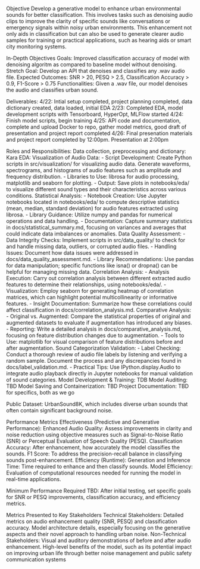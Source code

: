 <pre></pre>
Objective
Develop a generative model to enhance urban environmental sounds for better classification. This involves tasks such as denoising audio clips to improve the clarity of specific sounds like conversations or emergency signals within noisy urban environments. This enhancement not only aids in classification but can also be used to generate clearer audio samples for training or practical applications, such as hearing aids or smart city monitoring systems.

In-Depth Objectives
Goals: Improved classification accuracy of model with denoising algoritm as compared to baseline model without denoising. 
Stretch Goal: Develop an API that denoises and classifies any .wav audio file.
Expected Outcomes: SNR > 20, PESQ > 2.5, Classification Accuracy > 0.9, F1-Score > 0.75
Functionalities: Given a .wav file, our model denoises the audio and classifies urban sound.

Deliverables: 
4/22: Intial setup completed, project planning completed, data dictionary created, data loaded, initial EDA
2/23: Completed EDA, model development scripts with Tensorboard, HyperOpt, MLFlow started
4/24: Finish model scripts, begin training
4/25: API code and documentation, complete and upload Docker to repo, gather model metrics, good draft of presentation and project report completed
4/26: Final presenation materials and project report completed by 12:00pm. Presentation at 2:00pm

Roles and Responsibilities:
  Data collection, preprocessing and dictionary: Kara
  EDA:
      Visualization of Audio Data:
        - Script Development: Create Python scripts in src/visualization/ for visualizing audio data. Generate waveforms, spectrograms, and histograms of audio features such as amplitude and frequency distribution.
        - Libraries to Use: librosa for audio processing, matplotlib and seaborn for plotting.
        - Output: Save plots in notebooks/eda/ to visualize different sound types and their characteristics across various conditions.
      Statistical Analysis:
        - Notebook Creation: Use Jupyter notebooks located in notebooks/eda/ to compute descriptive statistics (mean, median, standard deviation) for audio features extracted using librosa.
        - Library Guidance: Utilize numpy and pandas for numerical operations and data handling.
        - Documentation: Capture summary statistics in docs/statistical_summary.md, focusing on variances and averages that could indicate data imbalances or anomalies.
      Data Quality Assessment:
        - Data Integrity Checks: Implement scripts in src/data_quality/ to check for and handle missing data, outliers, or corrupted audio files.
        - Handling Issues: Document how data issues were addressed in docs/data_quality_assessment.md.
        - Library Recommendations: Use pandas for data manipulation; specific functions like isna() or dropna() can be helpful for managing missing data.
      Correlation Analysis:
        - Analysis Execution: Carry out correlation analysis between different extracted audio features to determine their relationships, using notebooks/eda/.
        - Visualization: Employ seaborn for generating heatmap of correlation matrices, which can highlight potential multicollinearity or informative features.
        - Insight Documentation: Summarize how these correlations could affect classification in docs/correlation_analysis.md.
      Comparative Analysis:
        - Original vs. Augmented: Compare the statistical properties of original and augmented datasets to evaluate if augmentation has introduced any biases.
        - Reporting: Write a detailed analysis in docs/comparative_analysis.md, focusing on feature distribution changes due to augmentation.
        - Tools to Use: matplotlib for visual comparison of feature distributions before and after augmentation.
      Sound Categorization Validation:
        - Label Checking: Conduct a thorough review of audio file labels by listening and verifying a random sample. Document the process and any discrepancies found in docs/label_validation.md.
        - Practical Tips: Use IPython.display.Audio to integrate audio playback directly in Jupyter notebooks for manual validation of sound categories.
  Model Development & Training: TDB
  Model Auditing: TBD
  Model Saving and Containerization: TBD
  Project Documentation: TBD for specifics, both as we go
  

Public Dataset: UrbanSound8K, which includes diverse urban sounds that often contain significant background noise.

Performance Metrics
  Effectiveness (Predictive and Generative Performance):
    Enhanced Audio Quality: Assess improvements in clarity and noise reduction using objective measures such as Signal-to-Noise Ratio (SNR) or Perceptual Evaluation of Speech Quality (PESQ).
    Classification Accuracy: After enhancement, how accurately the model classifies the sounds.
    F1 Score: To address the precision-recall balance in classifying sounds post-enhancement.
  Efficiency (Runtime):
    Generation and Inference Time: Time required to enhance and then classify sounds.
    Model Efficiency: Evaluation of computational resources needed for running the model in real-time applications.
  
Minimum Performance Required
  TBD: After initial testing, set specific goals for SNR or PESQ improvements, classification accuracy, and efficiency metrics.
  
Metrics Presented to Key Stakeholders
Technical Stakeholders:
  Detailed metrics on audio enhancement quality (SNR, PESQ) and classification accuracy.
    Model architecture details, especially focusing on the generative aspects and their novel approach to handling urban noise.
  Non-Technical Stakeholders:
    Visual and auditory demonstrations of before and after audio enhancement.
    High-level benefits of the model, such as its potential impact on improving urban life through better noise management and public safety communication systems
</pre>
